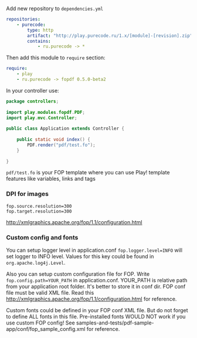 Add new repository to `dependencies.yml`

```yaml
repositories:
    - purecode:
        type: http
        artifact: "http://play.purecode.ru/1.x/[module]-[revision].zip"
        contains:
            - ru.purecode -> *
```

Then add this module to `require` section:

```yaml
require:
    - play
    - ru.purecode -> fopdf 0.5.0-beta2
```

In your controller use:

```java
package controllers;
 
import play.modules.fopdf.PDF;
import play.mvc.Controller;
 
public class Application extends Controller {
 
    public static void index() {
        PDF.render("pdf/test.fo");
    }
 
}
```

`pdf/test.fo` is your FOP template where you can use Play! template features
like variables, links and tags

### DPI for images

```
fop.source.resolution=300
fop.target.resolution=300
```

http://xmlgraphics.apache.org/fop/1.1/configuration.html

### Custom config and fonts

You can setup logger level in application.conf
`fop.logger.level=INFO` will set logger to INFO level.
Values for this key could be found in `org.apache.log4j.Level`.

Also you can setup custom configuration file for FOP.
Write `fop.config.path=YOUR_PATH` in application.conf. YOUR_PATH is relative path from your application root folder. It's better to store it in conf dir. FOP conf file must be valid XML file.
Read this http://xmlgraphics.apache.org/fop/1.1/configuration.html for reference.

Custom fonts could be defined in your FOP conf XML file. But do not forget to define ALL fonts in this file. Pre-installed fonts WOULD NOT work if you use custom FOP config!
See samples-and-tests/pdf-sample-app/conf/fop_sample_config.xml for reference.
